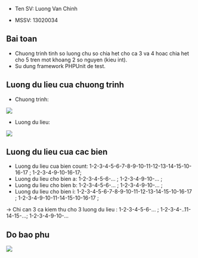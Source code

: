 - Ten SV: Luong Van Chinh

- MSSV: 13020034

## Bai toan
- Chuong trinh tinh so luong chu so chia het cho ca 3 va 4 hoac chia het cho 5 tren mot khoang 2 so nguyen (kieu int).
- Su dung framework PHPUnit de test.

## Luong du lieu cua chuong trinh

- Chuong trinh:

<img src="https://github.com/chinhlv95/int3117-2016/blob/master/LuongVanChinh/BT3/images/chuongtrinh.jpg">

- Luong du lieu: 

<img src="https://github.com/chinhlv95/int3117-2016/blob/master/LuongVanChinh/BT3/images/luongdulieu.jpg">

## Luong du lieu cua cac bien

- Luong du lieu cua bien count: 1-2-3-4-5-6-7-8-9-10-11-12-13-14-15-10-16-17 ; 1-2-3-4-9-10-16-17; 
- Luong du lieu cho bien a: 1-2-3-4-5-6-... ; 1-2-3-4-9-10-... ;
- Luong du lieu cho bien b: 1-2-3-4-5-6-... ; 1-2-3-4-9-10-... ;
- Luong du lieu cho bien i: 1-2-3-4-5-6-7-8-9-10-11-12-13-14-15-10-16-17 ; 1-2-3-4-9-10-11-14-15-10-16-17 ;

-> Chi can 3 ca kiem thu cho 3 luong du lieu : 1-2-3-4-5-6-... ; 1-2-3-4-..11-14-15-...; 1-2-3-4-9-10-... 

## Do bao phu

<img src="https://github.com/chinhlv95/int3117-2016/blob/master/LuongVanChinh/BT2/images/diagram.jpg">